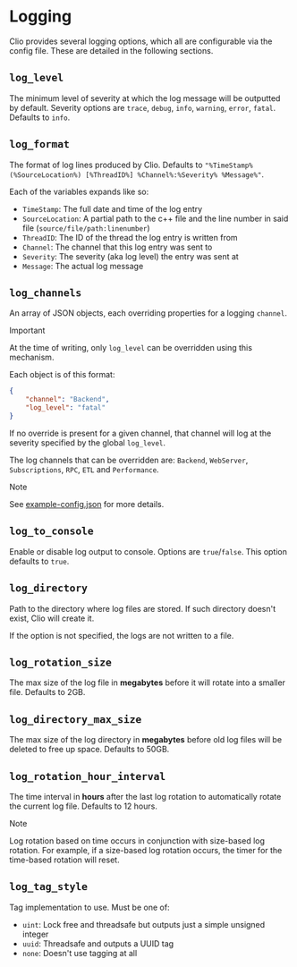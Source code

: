 # Logging

Clio provides several logging options, which all are configurable via the config file. These are detailed in the following sections.

## `log_level`

The minimum level of severity at which the log message will be outputted by default. Severity options are `trace`, `debug`, `info`, `warning`, `error`, `fatal`. Defaults to `info`.

## `log_format`

 The format of log lines produced by Clio. Defaults to `"%TimeStamp% (%SourceLocation%) [%ThreadID%] %Channel%:%Severity% %Message%"`.

Each of the variables expands like so:

- `TimeStamp`: The full date and time of the log entry
- `SourceLocation`: A partial path to the c++ file and the line number in said file (`source/file/path:linenumber`)  
- `ThreadID`: The ID of the thread the log entry is written from
- `Channel`: The channel that this log entry was sent to
- `Severity`: The severity (aka log level) the entry was sent at
- `Message`: The actual log message

## `log_channels`

An array of JSON objects, each overriding properties for a logging `channel`.

> [!IMPORTANT]
> At the time of writing, only `log_level` can be overridden using this mechanism.

Each object is of this format:

```json
{
    "channel": "Backend",
    "log_level": "fatal"
}
```

If no override is present for a given channel, that channel will log at the severity specified by the global `log_level`.

The log channels that can be overridden are: `Backend`, `WebServer`, `Subscriptions`, `RPC`, `ETL` and `Performance`.

> [!NOTE]
> See [example-config.json](../example-config.json) for more details.

## `log_to_console`

Enable or disable log output to console. Options are `true`/`false`. This option defaults to `true`.

## `log_directory`

Path to the directory where log files are stored. If such directory doesn't exist, Clio will create it.

If the option is not specified, the logs are not written to a file.

## `log_rotation_size`

The max size of the log file in **megabytes** before it will rotate into a smaller file. Defaults to 2GB.

## `log_directory_max_size`

The max size of the log directory in **megabytes** before old log files will be deleted to free up space. Defaults to 50GB.

## `log_rotation_hour_interval`

The time interval in **hours** after the last log rotation to automatically rotate the current log file. Defaults to 12 hours.

> [!NOTE]
> Log rotation based on time occurs in conjunction with size-based log rotation. For example, if a size-based log rotation occurs, the timer for the time-based rotation will reset.

## `log_tag_style`

Tag implementation to use. Must be one of:

- `uint`: Lock free and threadsafe but outputs just a simple unsigned integer
- `uuid`: Threadsafe and outputs a UUID tag
- `none`: Doesn't use tagging at all
